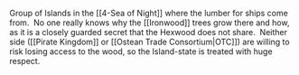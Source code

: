 Group of Islands in the [[4-Sea of Night]] where the lumber for ships come from.  No one really knows why the [[Ironwood]] trees grow there and how, as it is a closely guarded secret that the Hexwood does not share.  Neither side ([[Pirate Kingdom]] or [[Ostean Trade Consortium|OTC]]) are willing to risk losing access to the wood, so the Island-state is treated with huge respect.